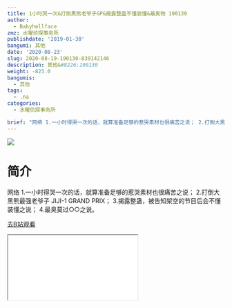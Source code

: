 ```yaml
---
title: 1小时哭一次&打倒黑熊老爷子GP&揭露整蛊不懂装懂&最臭物 190130
author:
  - Babyhellface
zmz: 水曜侦探事务所
publishdate: '2019-01-30'
bangumi: 其他
date: '2020-08-23'
slug: 2020-08-19-190130-839142146
description: 其他&#8226;190130
weight: -823.0
bangumis:
  - 其他
tags:
  - .na
categories:
  - 水曜侦探事务所

brief: "网络 1.一小时得哭一次的话，就算准备足够的惹哭素材也很痛苦之说； 2.打倒大黑熊最强老爷子 JIJI-1 GRAND PRIX； 3.揭露整蛊，被告知架空的节目后会不懂装懂之说； 4.最臭莫过○○之说。"
---
```

![](https://raw.githubusercontent.com/tcgriffith/owaraisite/master/static/tmpimg/2d3dda046ef69932ca48279db7d297331dc97a43.jpg.480.jpg)
# 简介  
网络
1.一小时得哭一次的话，就算准备足够的惹哭素材也很痛苦之说；
2.打倒大黑熊最强老爷子 JIJI-1 GRAND PRIX；
3.揭露整蛊，被告知架空的节目后会不懂装懂之说；
4.最臭莫过○○之说。  

[去B站观看](https://www.bilibili.com/video/av839142146/)
<div class ="resp-container"><iframe class="testiframe" src="//player.bilibili.com/player.html?aid=839142146"", scrolling="no", allowfullscreen="true" > </iframe></div> 
